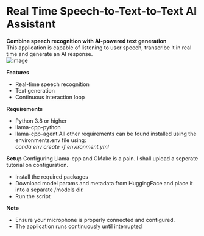 # Real Time Speech-to-Text-to-Text AI Assistant

**Combine speech recognition with AI-powered text generation** <br>
This application is capable of listening to user speech, transcribe it in real time and generate an AI response. <br>
![image](https://github.com/user-attachments/assets/99d83bca-05cc-4a35-b9ce-3597d8d59eee)

**Features**
- Real-time speech recognition
- Text generation
- Continuous interaction loop

**Requirements**
- Python 3.8 or higher
- llama-cpp-python
- llama-cpp-agent
All other requirements can be found installed using the environments.env file using: <br>
*conda env create -f environment.yml*

**Setup**
Configuring Llama-cpp and CMake is a pain. I shall upload a seperate tutorial on configuration.
- Install the required packages
-  Download model params and metadata from HuggingFace and place it into a separate /models dir. 
-  Run the script

**Note**
- Ensure your microphone is properly connected and configured.
- The application runs continuously until interrupted
